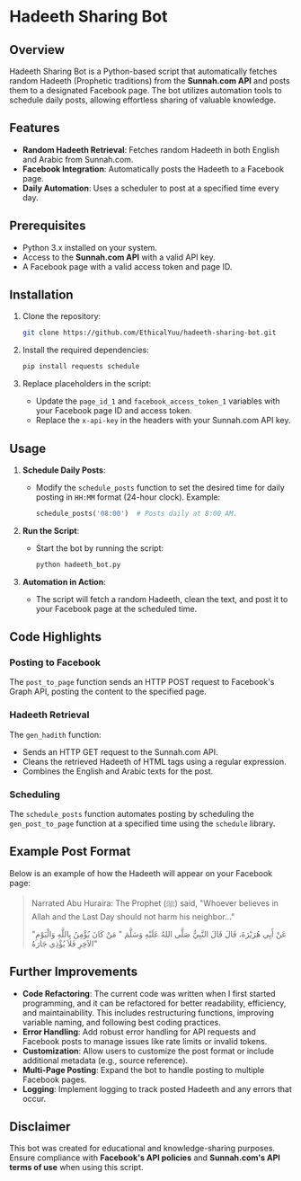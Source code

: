 # Hadeeth Sharing Bot

## Overview
Hadeeth Sharing Bot is a Python-based script that automatically fetches random Hadeeth (Prophetic traditions) from the **Sunnah.com API** and posts them to a designated Facebook page. The bot utilizes automation tools to schedule daily posts, allowing effortless sharing of valuable knowledge.

## Features
- **Random Hadeeth Retrieval**: Fetches random Hadeeth in both English and Arabic from Sunnah.com.
- **Facebook Integration**: Automatically posts the Hadeeth to a Facebook page.
- **Daily Automation**: Uses a scheduler to post at a specified time every day.

## Prerequisites
- Python 3.x installed on your system.
- Access to the **Sunnah.com API** with a valid API key.
- A Facebook page with a valid access token and page ID.

## Installation
1. Clone the repository:
    ```bash
    git clone https://github.com/EthicalYuu/hadeeth-sharing-bot.git
    ```

2. Install the required dependencies:
    ```bash
    pip install requests schedule
    ```

3. Replace placeholders in the script:
    - Update the `page_id_1` and `facebook_access_token_1` variables with your Facebook page ID and access token.
    - Replace the `x-api-key` in the headers with your Sunnah.com API key.

## Usage
1. **Schedule Daily Posts**: 
    - Modify the `schedule_posts` function to set the desired time for daily posting in `HH:MM` format (24-hour clock). 
      Example:
      ```python
      schedule_posts('08:00')  # Posts daily at 8:00 AM.
      ```

2. **Run the Script**:
    - Start the bot by running the script:
      ```bash
      python hadeeth_bot.py
      ```

3. **Automation in Action**:
    - The script will fetch a random Hadeeth, clean the text, and post it to your Facebook page at the scheduled time.

## Code Highlights
### Posting to Facebook
The `post_to_page` function sends an HTTP POST request to Facebook's Graph API, posting the content to the specified page.

### Hadeeth Retrieval
The `gen_hadith` function:
- Sends an HTTP GET request to the Sunnah.com API.
- Cleans the retrieved Hadeeth of HTML tags using a regular expression.
- Combines the English and Arabic texts for the post.

### Scheduling
The `schedule_posts` function automates posting by scheduling the `gen_post_to_page` function at a specified time using the `schedule` library.

## Example Post Format
Below is an example of how the Hadeeth will appear on your Facebook page:

> Narrated Abu Huraira: The Prophet (ﷺ) said, "Whoever believes in Allah and the Last Day should not harm his neighbor..."
>  
> "عَنْ أَبِي هُرَيْرَةَ، قَالَ قَالَ النَّبِيُّ صَلَّى اللهُ عَلَيْهِ وَسَلَّمَ ‏"‏ مَنْ كَانَ يُؤْمِنُ بِاللَّهِ وَالْيَوْمِ الآخِرِ فَلاَ يُؤْذِي جَارَهُ‏"

## Further Improvements
- **Code Refactoring**: The current code was written when I first started programming, and it can be refactored for better readability, efficiency, and maintainability. This includes restructuring functions, improving variable naming, and following best coding practices.
- **Error Handling**: Add robust error handling for API requests and Facebook posts to manage issues like rate limits or invalid tokens.
- **Customization**: Allow users to customize the post format or include additional metadata (e.g., source reference).
- **Multi-Page Posting**: Expand the bot to handle posting to multiple Facebook pages.
- **Logging**: Implement logging to track posted Hadeeth and any errors that occur.

## Disclaimer
This bot was created for educational and knowledge-sharing purposes. Ensure compliance with **Facebook's API policies** and **Sunnah.com's API terms of use** when using this script.
